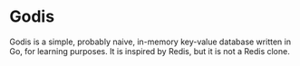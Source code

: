 # Godis

Godis is a simple, probably naive, in-memory key-value database written in Go,
for learning purposes. It is inspired by Redis, but it is not a Redis clone.
